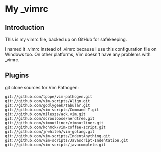 # My _vimrc

## Introduction

This is my vimrc file, backed up on GitHub for safekeeping.

I named it _vimrc instead of .vimrc because I use this configuration file on Windows too. On other platforms, Vim doesn't have any problems with _vimrc.

## Plugins

git clone sources for Vim Pathogen:

    git://github.com/tpope/vim-pathogen.git
    git://github.com/vim-scripts/Align.git
    git://github.com/godlygeek/tabular.git
    git://github.com/vim-scripts/Command-T.git
    git://github.com/mileszs/ack.vim.git
    git://github.com/scrooloose/nerdtree.git
    git://github.com/vimoutliner/vimoutliner.git
    git://github.com/kchmck/vim-coffee-script.git
    git://github.com/jnwhiteh/vim-golang.git
    git://github.com/vim-scripts/IndentAnything.git
    git://github.com/vim-scripts/Javascript-Indentation.git
    git://github.com/vim-scripts/javacomplete.git

